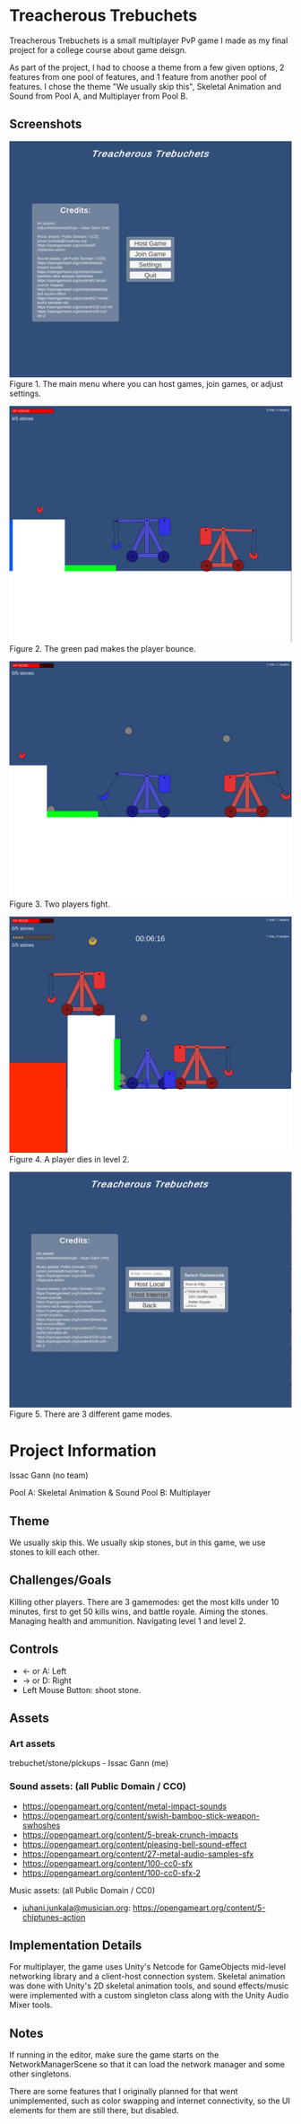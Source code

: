 # Treacherous Trebuchets
Treacherous Trebuchets is a small multiplayer PvP game I made as my final project for a college course about game deisgn.

As part of the project, I had to choose a theme from a few given options, 2 features from one pool of features, and 1 feature from another pool of features. I chose the theme "We usually skip this", Skeletal Animation and Sound from Pool A, and Multiplayer from Pool B.

## Screenshots
![ScreenShot](ttscreenshots/screenshot1.jpg)
Figure 1. The main menu where you can host games, join games, or adjust settings.

![ScreenShot](ttscreenshots/screenshot2.jpg)
Figure 2. The green pad makes the player bounce.

![ScreenShot](ttscreenshots/screenshot3.jpg)
Figure 3. Two players fight.

![ScreenShot](ttscreenshots/screenshot4.jpg)
Figure 4. A player dies in level 2.

![ScreenShot](ttscreenshots/screenshot5.jpg)
Figure 5. There are 3 different game modes.

# Project Information
Issac Gann (no team)

Pool A: Skeletal Animation & Sound
Pool B: Multiplayer

## Theme
We usually skip this. We usually skip stones, but in this game, we use stones to kill each other.

## Challenges/Goals
Killing other players. There are 3 gamemodes: get the most kills under 10 minutes, first to get 50 kills wins, and battle royale.
Aiming the stones.
Managing health and ammunition.
Navigating level 1 and level 2.

## Controls
- <- or A: Left
- -> or D: Right
- Left Mouse Button: shoot stone.

## Assets

### Art assets
trebuchet/stone/pickups - Issac Gann (me)

### Sound assets: (all Public Domain / CC0)
- https://opengameart.org/content/metal-impact-sounds
- https://opengameart.org/content/swish-bamboo-stick-weapon-swhoshes
- https://opengameart.org/content/5-break-crunch-impacts
- https://opengameart.org/content/pleasing-bell-sound-effect
- https://opengameart.org/content/27-metal-audio-samples-sfx
- https://opengameart.org/content/100-cc0-sfx
- https://opengameart.org/content/100-cc0-sfx-2

Music assets: (all Public Domain / CC0)
- juhani.junkala@musician.org: https://opengameart.org/content/5-chiptunes-action

## Implementation Details
For multiplayer, the game uses Unity's Netcode for GameObjects mid-level networking library and a client-host connection system. Skeletal animation was done with Unity's 2D skeletal animation tools, and sound effects/music were implemented with a custom singleton class along with the Unity Audio Mixer tools.

## Notes
If running in the editor, make sure the game starts on the NetworkManagerScene so that it can load the network manager and some other singletons.

There are some features that I originally planned for that went unimplemented, such as color swapping and internet connectivity, so the UI elements for them are still there, but disabled.
